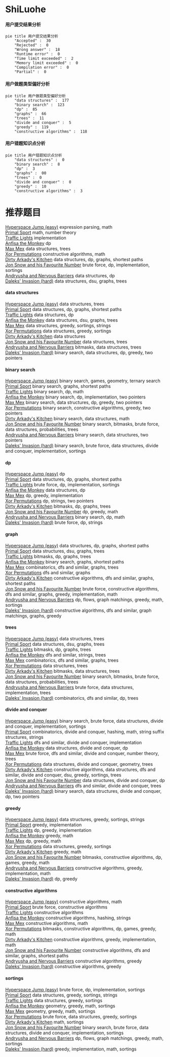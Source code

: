 # ShiLuohe
<!-- tabs:start -->
#### **用户提交结果分析**

```mermaid
pie title 用户提交结果分析
    "Accepted" :  30
    "Rejected" :  0
    "Wrong answer" :  18
    "Runtime error" :  0
    "Time limit exceeded" :  2
    "Memory limit exceeded" :  0
    "Compilation error" :  0
    "Partial" :  0
```
#### **用户做题类型偏好分析**

```mermaid
pie title 用户做题类型偏好分析
    "data structures" :  177
    "binary search" :  123
    "dp" :  85
    "graphs" :  66
    "trees" :  11
    "divide and conquer" :  5
    "greedy" :  119
    "constructive algorithms" :  118
```
#### **用户错题知识点分析**

```mermaid
pie title 用户错题知识点分析
    "data structures" :  0
    "binary search" :  8
    "dp" :  3
    "graphs" :  00
    "trees" :  0
    "divide and conquer" :  0
    "greedy" :  10
    "constructive algorithms" :  3
```
<!-- tabs:end -->
# 推荐题目
[Hyperspace Jump (easy)](http://codeforces.com/problemset/problem/958/D1)		expression parsing,
                        math		  
[Primal Sport](https://codeforces.com/contest/947/problem/A)		math,
                        number theory		  
[Traffic Lights](http://codeforces.com/problemset/problem/29/B)		implementation		  
[Anfisa the Monkey](http://codeforces.com/problemset/problem/44/E)		dp		  
[Max Mex](http://codeforces.com/problemset/problem/1083/C)		data structures,
                        trees		  
[Xor Permutations](http://codeforces.com/problemset/problem/1168/E)		constructive algorithms,
                        math		  
[Dirty Arkady's Kitchen](http://codeforces.com/problemset/problem/827/F)		data structures,
                        dp,
                        graphs,
                        shortest paths		  
[Jon Snow and his Favourite Number](http://codeforces.com/problemset/problem/768/C)		brute force,
                        dp,
                        implementation,
                        sortings		  
[Andryusha and Nervous Barriers](http://codeforces.com/problemset/problem/780/G)		data structures,
                        dp		  
[Daleks' Invasion (hard)](http://codeforces.com/problemset/problem/1184/E3)		data structures,
                        dsu,
                        graphs,
                        trees		  
<!-- tabs:start -->
#### **data structures**
[Hyperspace Jump (easy)](http://codeforces.com/problemset/problem/1083/C)		data structures,
                        trees		  
[Primal Sport](http://codeforces.com/problemset/problem/827/F)		data structures,
                        dp,
                        graphs,
                        shortest paths		  
[Traffic Lights](http://codeforces.com/problemset/problem/780/G)		data structures,
                        dp		  
[Anfisa the Monkey](http://codeforces.com/problemset/problem/1184/E3)		data structures,
                        dsu,
                        graphs,
                        trees		  
[Max Mex](http://codeforces.com/problemset/problem/827/A)		data structures,
                        greedy,
                        sortings,
                        strings		  
[Xor Permutations](http://codeforces.com/problemset/problem/1238/G)		data structures,
                        greedy,
                        sortings		  
[Dirty Arkady's Kitchen](http://codeforces.com/problemset/problem/1288/E)		data structures		  
[Jon Snow and his Favourite Number](http://codeforces.com/problemset/problem/1491/H)		data structures,
                        trees		  
[Andryusha and Nervous Barriers](http://codeforces.com/problemset/problem/817/E)		bitmasks,
                        data structures,
                        trees		  
[Daleks' Invasion (hard)](http://codeforces.com/problemset/problem/1492/C)		binary search,
                        data structures,
                        dp,
                        greedy,
                        two pointers		  
#### **binary search**
[Hyperspace Jump (easy)](http://codeforces.com/problemset/problem/1427/H)		binary search,
                        games,
                        geometry,
                        ternary search		  
[Primal Sport](http://codeforces.com/problemset/problem/301/B)		binary search,
                        graphs,
                        shortest paths		  
[Traffic Lights](http://codeforces.com/problemset/problem/883/D)		binary search,
                        dp,
                        math		  
[Anfisa the Monkey](http://codeforces.com/problemset/problem/1354/B)		binary search,
                        dp,
                        implementation,
                        two pointers		  
[Max Mex](http://codeforces.com/problemset/problem/1492/C)		binary search,
                        data structures,
                        dp,
                        greedy,
                        two pointers		  
[Xor Permutations](http://codeforces.com/problemset/problem/1463/D)		binary search,
                        constructive algorithms,
                        greedy,
                        two pointers		  
[Dirty Arkady's Kitchen](http://codeforces.com/problemset/problem/1490/G)		binary search,
                        data structures,
                        math		  
[Jon Snow and his Favourite Number](http://codeforces.com/problemset/problem/1479/D)		binary search,
                        bitmasks,
                        brute force,
                        data structures,
                        probabilities,
                        trees		  
[Andryusha and Nervous Barriers](http://codeforces.com/problemset/problem/1436/E)		binary search,
                        data structures,
                        two pointers		  
[Daleks' Invasion (hard)](http://codeforces.com/problemset/problem/1461/D)		binary search,
                        brute force,
                        data structures,
                        divide and conquer,
                        implementation,
                        sortings		  
#### **dp**
[Hyperspace Jump (easy)](http://codeforces.com/problemset/problem/44/E)		dp		  
[Primal Sport](http://codeforces.com/problemset/problem/827/F)		data structures,
                        dp,
                        graphs,
                        shortest paths		  
[Traffic Lights](http://codeforces.com/problemset/problem/768/C)		brute force,
                        dp,
                        implementation,
                        sortings		  
[Anfisa the Monkey](http://codeforces.com/problemset/problem/780/G)		data structures,
                        dp		  
[Max Mex](http://codeforces.com/problemset/problem/509/C)		dp,
                        greedy,
                        implementation		  
[Xor Permutations](http://codeforces.com/problemset/problem/386/C)		dp,
                        strings,
                        two pointers		  
[Dirty Arkady's Kitchen](https://codeforces.com/contest/1384/problem/E)		bitmasks,
                        dp,
                        graphs,
                        trees		  
[Jon Snow and his Favourite Number](https://codeforces.com/contest/604/problem/C)		dp,
                        greedy,
                        math		  
[Andryusha and Nervous Barriers](http://codeforces.com/problemset/problem/883/D)		binary search,
                        dp,
                        math		  
[Daleks' Invasion (hard)](http://codeforces.com/problemset/problem/1331/F)		brute force,
                        dp,
                        strings		  
#### **graph**
[Hyperspace Jump (easy)](http://codeforces.com/problemset/problem/827/F)		data structures,
                        dp,
                        graphs,
                        shortest paths		  
[Primal Sport](http://codeforces.com/problemset/problem/1184/E3)		data structures,
                        dsu,
                        graphs,
                        trees		  
[Traffic Lights](https://codeforces.com/contest/1384/problem/E)		bitmasks,
                        dp,
                        graphs,
                        trees		  
[Anfisa the Monkey](http://codeforces.com/problemset/problem/301/B)		binary search,
                        graphs,
                        shortest paths		  
[Max Mex](http://codeforces.com/problemset/problem/1454/E)		combinatorics,
                        dfs and similar,
                        graphs,
                        trees		  
[Xor Permutations](https://codeforces.com/contest/528/problem/C)		dfs and similar,
                        graphs		  
[Dirty Arkady's Kitchen](http://codeforces.com/problemset/problem/1450/E)		constructive algorithms,
                        dfs and similar,
                        graphs,
                        shortest paths		  
[Jon Snow and his Favourite Number](http://codeforces.com/problemset/problem/1487/C)		brute force,
                        constructive algorithms,
                        dfs and similar,
                        graphs,
                        greedy,
                        implementation,
                        math		  
[Andryusha and Nervous Barriers](http://codeforces.com/problemset/problem/1437/C)		dp,
                        flows,
                        graph matchings,
                        greedy,
                        math,
                        sortings		  
[Daleks' Invasion (hard)](http://codeforces.com/problemset/problem/1470/D)		constructive algorithms,
                        dfs and similar,
                        graph matchings,
                        graphs,
                        greedy		  
#### **trees**
[Hyperspace Jump (easy)](http://codeforces.com/problemset/problem/1083/C)		data structures,
                        trees		  
[Primal Sport](http://codeforces.com/problemset/problem/1184/E3)		data structures,
                        dsu,
                        graphs,
                        trees		  
[Traffic Lights](https://codeforces.com/contest/1384/problem/E)		bitmasks,
                        dp,
                        graphs,
                        trees		  
[Anfisa the Monkey](http://codeforces.com/problemset/problem/566/A)		dfs and similar,
                        strings,
                        trees		  
[Max Mex](http://codeforces.com/problemset/problem/1454/E)		combinatorics,
                        dfs and similar,
                        graphs,
                        trees		  
[Xor Permutations](http://codeforces.com/problemset/problem/1491/H)		data structures,
                        trees		  
[Dirty Arkady's Kitchen](http://codeforces.com/problemset/problem/817/E)		bitmasks,
                        data structures,
                        trees		  
[Jon Snow and his Favourite Number](http://codeforces.com/problemset/problem/1479/D)		binary search,
                        bitmasks,
                        brute force,
                        data structures,
                        probabilities,
                        trees		  
[Andryusha and Nervous Barriers](http://codeforces.com/problemset/problem/1511/C)		brute force,
                        data structures,
                        implementation,
                        trees		  
[Daleks' Invasion (hard)](http://codeforces.com/problemset/problem/1499/F)		combinatorics,
                        dfs and similar,
                        dp,
                        trees		  
#### **divide and conquer**
[Hyperspace Jump (easy)](http://codeforces.com/problemset/problem/1461/D)		binary search,
                        brute force,
                        data structures,
                        divide and conquer,
                        implementation,
                        sortings		  
[Primal Sport](http://codeforces.com/problemset/problem/1466/G)		combinatorics,
                        divide and conquer,
                        hashing,
                        math,
                        string suffix structures,
                        strings		  
[Traffic Lights](http://codeforces.com/problemset/problem/1490/D)		dfs and similar,
                        divide and conquer,
                        implementation		  
[Anfisa the Monkey](https://codeforces.com/contest/1483/problem/C)		data structures,
                        divide and conquer,
                        dp		  
[Max Mex](http://codeforces.com/problemset/problem/1491/E)		brute force,
                        dfs and similar,
                        divide and conquer,
                        number theory,
                        trees		  
[Xor Permutations](http://codeforces.com/problemset/problem/1303/G)		data structures,
                        divide and conquer,
                        geometry,
                        trees		  
[Dirty Arkady's Kitchen](http://codeforces.com/problemset/problem/1494/D)		constructive algorithms,
                        data structures,
                        dfs and similar,
                        divide and conquer,
                        dsu,
                        greedy,
                        sortings,
                        trees		  
[Jon Snow and his Favourite Number](http://codeforces.com/problemset/problem/1482/E)		data structures,
                        divide and conquer,
                        dp		  
[Andryusha and Nervous Barriers](http://codeforces.com/problemset/problem/566/C)		dfs and similar,
                        divide and conquer,
                        trees		  
[Daleks' Invasion (hard)](http://codeforces.com/problemset/problem/1428/F)		binary search,
                        data structures,
                        divide and conquer,
                        dp,
                        two pointers		  
#### **greedy**
[Hyperspace Jump (easy)](http://codeforces.com/problemset/problem/827/A)		data structures,
                        greedy,
                        sortings,
                        strings		  
[Primal Sport](https://codeforces.com/contest/860/problem/C)		greedy,
                        implementation		  
[Traffic Lights](http://codeforces.com/problemset/problem/509/C)		dp,
                        greedy,
                        implementation		  
[Anfisa the Monkey](http://codeforces.com/problemset/problem/955/A)		greedy,
                        math		  
[Max Mex](https://codeforces.com/contest/604/problem/C)		dp,
                        greedy,
                        math		  
[Xor Permutations](http://codeforces.com/problemset/problem/1238/G)		data structures,
                        greedy,
                        sortings		  
[Dirty Arkady's Kitchen](http://codeforces.com/problemset/problem/402/A)		greedy,
                        math		  
[Jon Snow and his Favourite Number](http://codeforces.com/problemset/problem/1383/B)		bitmasks,
                        constructive algorithms,
                        dp,
                        games,
                        greedy,
                        math		  
[Andryusha and Nervous Barriers](https://codeforces.com/contest/1330/problem/C)		constructive algorithms,
                        greedy,
                        implementation,
                        math		  
[Daleks' Invasion (hard)](http://codeforces.com/problemset/problem/717/B)		dp,
                        greedy		  
#### **constructive algorithms**
[Hyperspace Jump (easy)](http://codeforces.com/problemset/problem/1168/E)		constructive algorithms,
                        math		  
[Primal Sport](http://codeforces.com/problemset/problem/1157/G)		brute force,
                        constructive algorithms		  
[Traffic Lights](http://codeforces.com/problemset/problem/848/A)		constructive algorithms		  
[Anfisa the Monkey](http://codeforces.com/problemset/problem/1109/B)		constructive algorithms,
                        hashing,
                        strings		  
[Max Mex](http://codeforces.com/problemset/problem/1028/B)		constructive algorithms,
                        math		  
[Xor Permutations](http://codeforces.com/problemset/problem/1383/B)		bitmasks,
                        constructive algorithms,
                        dp,
                        games,
                        greedy,
                        math		  
[Dirty Arkady's Kitchen](https://codeforces.com/contest/1330/problem/C)		constructive algorithms,
                        greedy,
                        implementation,
                        math		  
[Jon Snow and his Favourite Number](http://codeforces.com/problemset/problem/1450/E)		constructive algorithms,
                        dfs and similar,
                        graphs,
                        shortest paths		  
[Andryusha and Nervous Barriers](http://codeforces.com/problemset/problem/578/E)		constructive algorithms,
                        greedy		  
[Daleks' Invasion (hard)](http://codeforces.com/problemset/problem/1493/A)		constructive algorithms,
                        greedy		  
#### **sortings**
[Hyperspace Jump (easy)](http://codeforces.com/problemset/problem/768/C)		brute force,
                        dp,
                        implementation,
                        sortings		  
[Primal Sport](http://codeforces.com/problemset/problem/827/A)		data structures,
                        greedy,
                        sortings,
                        strings		  
[Traffic Lights](http://codeforces.com/problemset/problem/1238/G)		data structures,
                        greedy,
                        sortings		  
[Anfisa the Monkey](https://codeforces.com/contest/1496/problem/C)		geometry,
                        greedy,
                        math,
                        sortings		  
[Max Mex](http://codeforces.com/problemset/problem/1495/A)		geometry,
                        greedy,
                        math,
                        sortings		  
[Xor Permutations](http://codeforces.com/problemset/problem/1497/A)		brute force,
                        data structures,
                        greedy,
                        sortings		  
[Dirty Arkady's Kitchen](http://codeforces.com/problemset/problem/1427/A)		math,
                        sortings		  
[Jon Snow and his Favourite Number](http://codeforces.com/problemset/problem/1461/D)		binary search,
                        brute force,
                        data structures,
                        divide and conquer,
                        implementation,
                        sortings		  
[Andryusha and Nervous Barriers](http://codeforces.com/problemset/problem/1437/C)		dp,
                        flows,
                        graph matchings,
                        greedy,
                        math,
                        sortings		  
[Daleks' Invasion (hard)](http://codeforces.com/problemset/problem/1473/A)		greedy,
                        implementation,
                        math,
                        sortings		  
<!-- tabs:end -->
